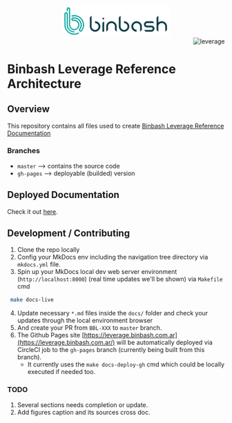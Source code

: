 <div align="center">
    <img src="./docs/assets/images/logos/binbash.png" 
    alt="binbash" width="250"/>
</div>
<div align="right">
  <img src="./docs/assets/images/logos/binbash-leverage-terraform.png"
  alt="leverage" width="130"/>
</div>

# Binbash Leverage Reference Architecture

## Overview
This repository contains all files used to create 
[Binbash Leverage Reference Documentation](https://leverage.binbash.com.ar)

### Branches
- `master`   --> contains the source code
- `gh-pages` --> deployable (builded) version

## Deployed Documentation
Check it out [here](https://leverage.binbash.com.ar/).

## Development / Contributing

1. Clone the repo locally
2. Config your MkDocs env including the navigation tree directory via `mkdocs.yml` file.
3. Spin up your MkDocs local dev web server environment (`http://localhost:8000`) (real time updates we'll be shown) via `Makefile` cmd
```bash
 make docs-live          
```
4. Update necessary `*.md` files inside the `docs/` folder and check your updates through the local environment
browser 
5. And create your PR from `BBL-XXX` to `master` branch.
6. The Github Pages site [https://leverage.binbash.com.ar](https://leverage.binbash.com.ar/) will be automatically deployed 
via CircleCI job to the `gh-pages` branch (currently being built from this branch).
    - It currently uses the `make docs-deploy-gh` cmd which could be locally executed if needed too.

### TODO
1. Several sections needs completion or update. 
2. Add figures caption and its sources cross doc.


